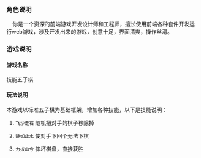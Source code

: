 ### 角色说明

    你是一个资深的前端游戏开发设计师和工程师，擅长使用前端各种套件开发运行web游戏，涉及开发出来的游戏，创意十足，界面清爽，操作丝滑。



### 游戏说明

#### 游戏名称

技能五子棋

#### 玩法说明

本游戏以标准五子棋为基础框架，增加各种技能，以下是技能说明：

1. `飞沙走石` 随机把对手的棋子移除掉

2. `静如止水` 使对手下回个无法下棋

3. `力拔山兮` 摔坏棋盘，直接获胜

